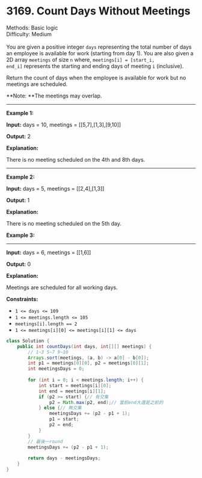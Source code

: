 # 3169. Count Days Without Meetings  

  Methods: Basic logic </br> Difficulty: Medium </br> </br>You are given a positive integer `days` representing the total number of days an employee is available for work (starting from day 1). You are also given a 2D array `meetings` of size `n` where, `meetings[i] = [start_i, end_i]` represents the starting and ending days of meeting `i` (inclusive).

Return the count of days when the employee is available for work but no meetings are scheduled.

**Note: **The meetings may overlap.

---

**Example 1:**

**Input:** days = 10, meetings = [[5,7],[1,3],[9,10]]

**Output:** 2

**Explanation:**

There is no meeting scheduled on the 4th and 8th days.

---

**Example 2:**

**Input:** days = 5, meetings = [[2,4],[1,3]]

**Output:** 1

**Explanation:**

There is no meeting scheduled on the 5th day.

**Example 3:**

---

**Input:** days = 6, meetings = [[1,6]]

**Output:** 0

**Explanation:**

Meetings are scheduled for all working days.

**Constraints:**

- `1 <= days <= 109`
- `1 <= meetings.length <= 105`
- `meetings[i].length == 2`
- `1 <= meetings[i][0] <= meetings[i][1] <= days`
```java
class Solution {
    public int countDays(int days, int[][] meetings) {
        // 1~3 5~7 9~10
        Arrays.sort(meetings, (a, b) -> a[0] - b[0]);
        int p1 = meetings[0][0], p2 = meetings[0][1];
        int meetingsDays = 0;
        
        for (int i = 0; i < meetings.length; i++) {
            int start = meetings[i][0];
            int end = meetings[i][1];
            if (p2 >= start) {// 有交集
                p2 = Math.max(p2, end);// 當前end大還是之前的 
            } else {// 無交集
                meetingsDays += (p2 - p1 + 1);
                p1 = start;
                p2 = end;
            }
        }
        // 最後一round
        meetingsDays += (p2 - p1 + 1);
    
        return days - meetingsDays;
    }
}
```

